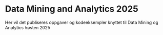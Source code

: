 # Data Mining and Analytics 2025
Her vil det publiseres oppgaver og kodeeksempler knyttet til Data Mining og Analytics høsten 2025
